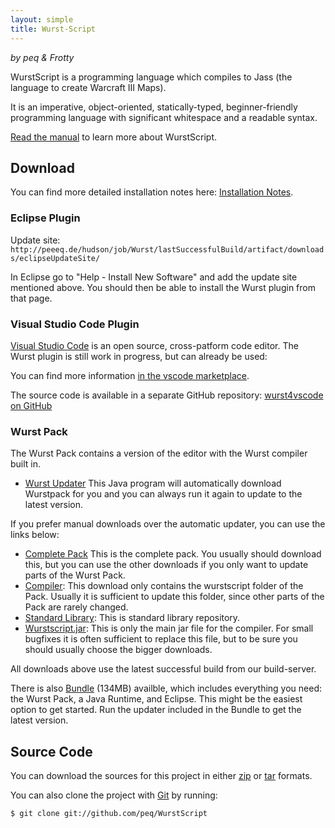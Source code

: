 ```yaml
---
layout: simple
title: Wurst-Script
---
```

_by peq & Frotty_


WurstScript is a programming language which compiles to Jass (the language to create Warcraft III Maps).

It is an imperative, object-oriented, statically-typed, beginner-friendly programming language with significant whitespace and a readable syntax.



[Read the manual](./manual.html) to learn more about WurstScript.


## Download

You can find more detailed installation notes here: [Installation Notes](./installation.html).

### Eclipse Plugin

Update site: `http://peeeq.de/hudson/job/Wurst/lastSuccessfulBuild/artifact/downloads/eclipseUpdateSite/`

In Eclipse go to "Help - Install New Software" and add the update site mentioned above. You should then be able to install the Wurst plugin from that page.

### Visual Studio Code Plugin

[Visual Studio Code](https://code.visualstudio.com) is an open source, cross-patform code editor.
The Wurst plugin is still work in progress, but can already be used:

You can find more information [in the vscode marketplace](https://marketplace.visualstudio.com/items?itemName=peterzeller.wurst).

The source code is available in a separate GitHub repository: [wurst4vscode on GitHub](https://github.com/peq/wurst4vscode)



### Wurst Pack

The Wurst Pack contains a version of the editor with the Wurst compiler built in.

* [Wurst Updater](http://peeeq.de/hudson/job/Wurst/lastSuccessfulBuild/artifact/downloads/WurstUpdater.jar)
			This Java program will automatically download Wurstpack for you and you can always run it again to update to the latest version.

If you prefer manual downloads over the automatic updater, you can use the links below:

* [Complete Pack](http://peeeq.de/hudson/job/Wurst/lastSuccessfulBuild/artifact/downloads/wurstpack_complete.zip)
			This is the complete pack. You usually should download this, but you can use the other downloads if you only want to update
			parts of the Wurst Pack.
* [Compiler](http://peeeq.de/hudson/job/Wurst/lastSuccessfulBuild/artifact/downloads/wurstpack_compiler.zip):
			This download only contains the wurstscript folder of the Pack. Usually it is sufficient to update this folder, since
			other parts of the Pack are rarely changed.
* [Standard Library](https://github.com/peq/wurstStdlib):
			This is standard library repository.
* [Wurstscript.jar](http://peeeq.de/hudson/job/Wurst/lastSuccessfulBuild/artifact/downloads/wurstscript.jar):
			This is only the main jar file for the compiler. For small bugfixes it is often sufficient to replace this file, but
			to be sure you should usually choose the bigger downloads.

All downloads above use the latest successful build from our build-server.

There is also [Bundle](http://peeeq.de/wurst/Wurstscript_2015_09.zip) (134MB) availble, which includes everything you need: the Wurst Pack, a Java Runtime, and Eclipse. This might be the easiest option to get started. Run the updater included in the Bundle to get the latest version.


## Source Code

You can download the sources for this project in either
[zip](https://github.com/peq/WurstScript/zipball/master) or
[tar](https://github.com/peq/WurstScript/tarball/master) formats.

You can also clone the project with [Git](http://git-scm.com) by running:

	$ git clone git://github.com/peq/WurstScript
